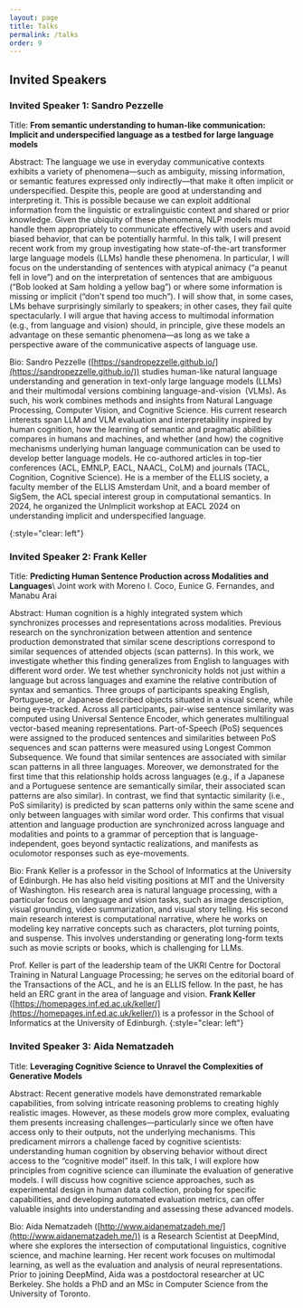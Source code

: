 ```yaml
---
layout: page
title: Talks
permalink: /talks
order: 9
---
```


## Invited Speakers

### Invited Speaker 1: Sandro Pezzelle
Title: **From semantic understanding to human-like communication: Implicit and underspecified language as a testbed for large language models**

Abstract: The language we use in everyday communicative contexts exhibits a variety of phenomena—such as ambiguity, missing information, or semantic features expressed only indirectly—that make it often implicit or underspecified. Despite this, people are good at understanding and interpreting it. This is possible because we can exploit additional information from the linguistic or extralinguistic context and shared or prior knowledge. Given the ubiquity of these phenomena, NLP models must handle them appropriately to communicate effectively with users and avoid biased behavior, that can be potentially harmful. In this talk, I will present recent work from my group investigating how state-of-the-art transformer large language models (LLMs) handle these phenomena. In particular, I will focus on the understanding of sentences with atypical animacy (“a peanut fell in love”) and on the interpretation of sentences that are ambiguous (“Bob looked at Sam holding a yellow bag”) or where some information is missing or implicit (“don't spend too much”). I will show that, in some cases, LMs behave surprisingly similarly to speakers; in other cases, they fail quite spectacularly. I will argue that having access to multimodal information (e.g., from language and vision) should, in principle, give these models an advantage on these semantic phenomena—as long as we take a perspective aware of the communicative aspects of language use.

Bio: Sandro Pezzelle ([https://sandropezzelle.github.io/](https://sandropezzelle.github.io/)) studies human-like natural language understanding and generation in text-only large language models (LLMs) and their multimodal versions combining language-and-vision  (VLMs). As such, his work combines methods and insights from Natural Language Processing, Computer Vision, and Cognitive Science. His current research interests span LLM and VLM evaluation and interpretability inspired by human cognition, how the learning of semantic and pragmatic abilities compares in humans and machines, and whether (and how) the cognitive mechanisms underlying human language communication can be used to develop better language models. He co-authored articles in top-tier conferences (ACL, EMNLP, EACL, NAACL, CoLM) and journals (TACL, Cognition, Cognitive Science). He is a member of the ELLIS society, a faculty member of the ELLIS Amsterdam Unit, and a board member of SigSem, the ACL special interest group in computational semantics. In 2024, he organized the UnImplicit workshop at EACL 2024 on understanding implicit and underspecified language.

{:style="clear: left"}



<!--![](/assets/img/PW.jpeg){: style="float: left; margin-right: 1em;"}-->
### Invited Speaker 2: Frank Keller
Title: **Predicting Human Sentence Production across Modalities and Languages**\\
Joint work with Moreno I. Coco, Eunice G. Fernandes, and Manabu Arai

Abstract: Human cognition is a highly integrated system which synchronizes
processes and representations across modalities. Previous research on
the synchronization between attention and sentence production
demonstrated that similar scene descriptions correspond to similar
sequences of attended objects (scan patterns). In this work, we
investigate whether this finding generalizes from English to languages
with different word order. We test whether synchronicity holds not
just within a language but across languages and examine the relative
contribution of syntax and semantics. Three groups of participants
speaking English, Portuguese, or Japanese described objects situated
in a visual scene, while being eye-tracked. Across all participants,
pair-wise sentence similarity was computed using Universal Sentence
Encoder, which generates multilingual vector-based meaning
representations. Part-of-Speech (PoS) sequences were assigned to the
produced sentences and similarities between PoS sequences and scan
patterns were measured using Longest Common Subsequence. We found that
similar sentences are associated with similar scan patterns in all
three languages. Moreover, we demonstrated for the first time that
this relationship holds across languages (e.g., if a Japanese and a
Portuguese sentence are semantically similar, their associated scan
patterns are also similar). In contrast, we find that syntactic
similarity (i.e., PoS similarity) is predicted by scan patterns only
within the same scene and only between languages with similar word
order. This confirms that visual attention and language production are
synchronized across language and modalities and points to a grammar of
perception that is language-independent, goes beyond syntactic
realizations, and manifests as oculomotor responses such as
eye-movements.

Bio: Frank Keller is a professor in the School of Informatics at the
University of Edinburgh. He has also held visiting positions at MIT
and the University of Washington. His research area is natural
language processing, with a particular focus on language and vision
tasks, such as image description, visual grounding, video
summarization, and visual story telling. His second main research
interest is computational narrative, where he works on modeling key
narrative concepts such as characters, plot turning points, and
suspense. This involves understanding or generating long-form texts
such as movie scripts or books, which is challenging for LLMs.

Prof. Keller is part of the leadership team of the UKRI Centre for
Doctoral Training in Natural Language Processing; he serves on the
editorial board of the Transactions of the ACL, and he is an ELLIS
fellow. In the past, he has held an ERC grant in the area of language
and vision.
<b>Frank Keller</b> ([https://homepages.inf.ed.ac.uk/keller/](https://homepages.inf.ed.ac.uk/keller/)) is a professor in the School of Informatics at the University of Edinburgh.
{:style="clear: left"}

### Invited Speaker 3: Aida Nematzadeh
Title: **Leveraging Cognitive Science to Unravel the Complexities of
Generative Models**

Abstract: Recent generative models have demonstrated remarkable
capabilities, from solving intricate reasoning problems to creating
highly realistic images. However, as these models grow more complex,
evaluating them presents increasing challenges—particularly since we
often have access only to their outputs, not the underlying
mechanisms. This predicament mirrors a challenge faced by cognitive
scientists: understanding human cognition by observing behavior
without direct access to the “cognitive model” itself. In this talk, I
will explore how principles from cognitive science can illuminate the
evaluation of generative models. I will discuss how cognitive science
approaches, such as experimental design in human data collection,
probing for specific capabilities, and developing automated evaluation
metrics, can offer valuable insights into understanding and assessing
these advanced models.

Bio: Aida Nematzadeh ([http://www.aidanematzadeh.me/](http://www.aidanematzadeh.me/)) is a Research Scientist at DeepMind, where she
explores the intersection of computational linguistics, cognitive
science, and machine learning. Her recent work focuses on multimodal
learning, as well as the evaluation and analysis of neural
representations. Prior to joining DeepMind, Aida was a postdoctoral
researcher at UC Berkeley. She holds a PhD and an MSc in Computer
Science from the University of Toronto.


